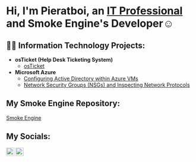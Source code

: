 <h1>Hi, I'm Pieratboi, an <a href="https://linkedin.com/in/rafael-razapov-60391a2b8/">IT Professional</a> and Smoke Engine's Developer☺</h1>

<h2>👨‍💻 Information Technology Projects:</h2>

- <b>osTicket (Help Desk Ticketing System)</b>
  - [osTicket](https://github.com/Pieratboi/osTicket)
- <b>Microsoft Azure</b>
  - [Configuring Active Directory within Azure VMs](https://github.com/Pieratboi/configure-ad)
  - [Network Security Groups (NSGs) and Inspecting Network Protocols](https://github.com/Pieratboi/azure-network-protocols)
 
<h2> My Smoke Engine Repository: </h2>
   <a href="https://github.com/Pieratboi/Smoke"> Smoke Engine </a>

<h2> My Socials: </h2>

[<img align="left" alt="Raf | LinkedIn" width="22px" src="https://cdn.jsdelivr.net/npm/simple-icons@v3/icons/linkedin.svg" />][linkedin]
[<img align="left" alt="Raf | Instagram" width="22px" src="https://cdn.jsdelivr.net/npm/simple-icons@v3/icons/instagram.svg" />][instagram]

[instagram]: https://www.instagram.com/typical_teenager.mp4
[linkedin]: https://linkedin.com/in/rafael-razapov-60391a2b8
